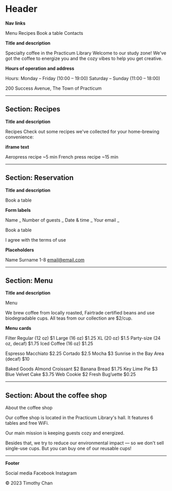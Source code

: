 # Header

**Nav links**

Menu
Recipes
Book a table
Contacts

**Title and description**

Specialty coffee in the Practicum Library
Welcome to our study zone! We've got the coffee to energize you and the cozy vibes to help you get creative.

**Hours of operation and address**

Hours:
Monday – Friday (10:00 – 19:00)
Saturday – Sunday (11:00 – 18:00)

200 Success Avenue, The Town of Practicum

---

## Section: Recipes

**Title and description**

Recipes
Check out some recipes we've collected for your home-brewing convenience:

**iframe text**

Aeropress recipe
~5 min
French press recipe
~15 min

---

## Section: Reservation

**Title and description**

Book a table

**Form labels**

Name _
Number of guests _
Date & time _
Your email _

Book a table

I agree with the terms of use

**Placeholders**

Name Surname
1-8
email@email.com

---

## Section: Menu

**Title and description**

Menu

We brew coffee from locally roasted, Fairtrade certified beans and use biodegradable cups. All teas from our collection are $2/cup.

**Menu cards**

Filter
Regular (12 oz) $1
Large (16 oz) $1.25
XL (20 oz) $1.5
Party-size (24 oz, decaf) $1.75
Iced Coffee (16 oz) $1.25

Espresso
Macchiato $2.25
Cortado $2.5
Mocha $3
Sunrise in the Bay Area (decaf) $10

Baked Goods
Almond Croissant $2
Banana Bread $1.75
Key Lime Pie $3
Blue Velvet Cake $3.75
Web Cookie $2
Fresh Bug’uette $0.25

---

## Section: About the coffee shop

About the coffee shop

Our coffee shop is located in the Practicum Library's hall. It features 6 tables and free WiFi.

Our main mission is keeping guests cozy and energized.

Besides that, we try to reduce our environmental impact — so we don't sell single-use cups. But you can buy one of our reusable cups!

---

**Footer**

Social media
Facebook
Instagram

© 2023 Timothy Chan
